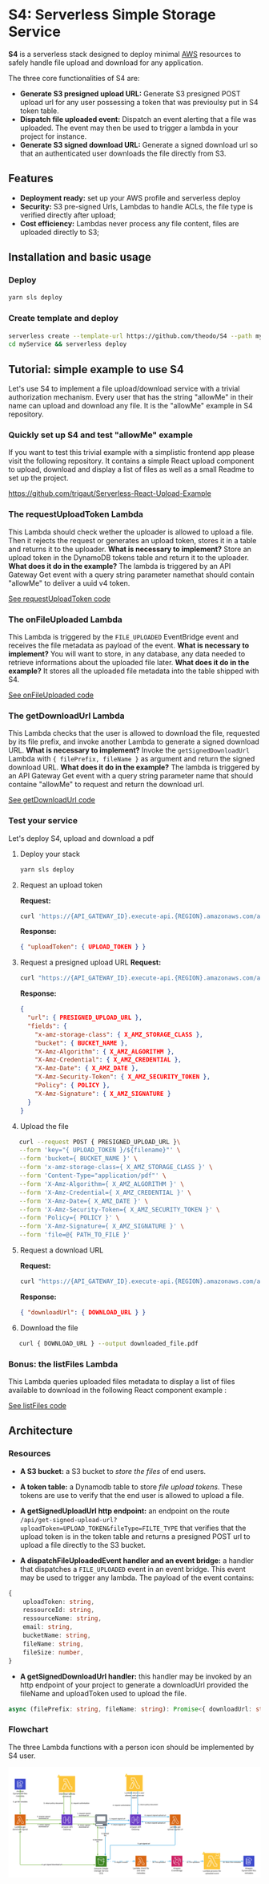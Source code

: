# S4: Serverless Simple Storage Service

**S4** is a serverless stack designed to deploy minimal [AWS](https://aws.amazon.com) resources to safely handle file upload and download for any application.

The three core functionalities of S4 are:

- **Generate S3 presigned upload URL:** Generate S3 presigned POST upload url for any user possessing a token that was previoulsy put in S4 token table.
- **Dispatch file uploaded event:** Dispatch an event alerting that a file was uploaded. The event may then be used to trigger a lambda in your project for instance.
- **Generate S3 signed download URL:** Generate a signed download url so that an authenticated user downloads the file directly from S3.

## Features

- **Deployment ready:** set up your AWS profile and serverless deploy
- **Security:** S3 pre-signed Urls, Lambdas to handle ACLs, the file type is verified directly after upload;
- **Cost efficiency:** Lambdas never process any file content, files are uploaded directly to S3;

## Installation and basic usage

### Deploy

```bash
yarn sls deploy
```

### Create template and deploy

```bash
serverless create --template-url https://github.com/theodo/S4 --path myService
cd myService && serverless deploy
```

## Tutorial: simple example to use S4

Let's use S4 to implement a file upload/download service with a trivial authorization mechanism. Every user that has the string "allowMe" in their name can upload and download any file. It is the "allowMe" example in S4 repository.

### Quickly set up S4 and test "allowMe" example

If you want to test this trivial example with a simplistic frontend app please visit the following repository. It contains a simple React upload component to upload, download and display a list of files as well as a small Readme to set up the project.

https://github.com/trigaut/Serverless-React-Upload-Example

### The requestUploadToken Lambda

This Lambda should check wether the uploader is allowed to upload a file. Then it rejects the request or generates an upload token, stores it in a table and returns it to the uploader.
**What is necessary to implement?** Store an upload token in the DynamoDB tokens table and return it to the uploader.
**What does it do in the example?** The lambda is triggered by an API Gateway Get event with a query string parameter namethat should contain "allowMe" to deliver a uuid v4 token.

[See requestUploadToken code](../examples/allowMe/requestUploadToken/handler.ts)

### The onFileUploaded Lambda

This Lambda is triggered by the `FILE_UPLOADED` EventBridge event and receives the file metadata as payload of the event.
**What is necessary to implement?** You will want to store, in any database, any data needed to retrieve informations about the uploaded file later.
**What does it do in the example?** It stores all the uploaded file metadata into the table shipped with S4.

[See onFileUploaded code](../examples/allowMe/onFileUploaded/handler.ts)

### The getDownloadUrl Lambda

This Lambda checks that the user is allowed to download the file, requested by its file prefix, and invoke another Lambda to generate a signed download URL.
**What is necessary to implement?** Invoke the `getSignedDownloadUrl` Lambda with `{ filePrefix, fileName }` as argument and return the signed download URL.
**What does it do in the example?** The lambda is triggered by an API Gateway Get event with a query string parameter name that should containe "allowMe" to request and return the download url.

[See getDownloadUrl code](../examples/allowMe/getDownloadUrl/handler.ts)

### Test your service

Let's deploy S4, upload and download a pdf

1. Deploy your stack

   ```bash
   yarn sls deploy
   ```

2. Request an upload token

   **Request:**

   ```bash
   curl 'https://{API_GATEWAY_ID}.execute-api.{REGION}.amazonaws.com/api/upload-token?name=allowMe'
   ```

   **Response:**

   ```json
   { "uploadToken": { UPLOAD_TOKEN } }
   ```

3. Request a presigned upload URL
   **Request:**

   ```bash
   curl "https://{API_GATEWAY_ID}.execute-api.{REGION}.amazonaws.com/api/signed-upload-url?uploadToken={UPLOAD_TOKEN}&fileType=application/pdf"
   ```

   **Response:**

   ```json
   {
     "url": { PRESIGNED_UPLOAD_URL },
     "fields": {
       "x-amz-storage-class": { X_AMZ_STORAGE_CLASS },
       "bucket": { BUCKET_NAME },
       "X-Amz-Algorithm": { X_AMZ_ALGORITHM },
       "X-Amz-Credential": { X_AMZ_CREDENTIAL },
       "X-Amz-Date": { X_AMZ_DATE },
       "X-Amz-Security-Token": { X_AMZ_SECURITY_TOKEN },
       "Policy": { POLICY },
       "X-Amz-Signature": { X_AMZ_SIGNATURE }
     }
   }
   ```

4. Upload the file

```bash
   curl --request POST { PRESIGNED_UPLOAD_URL }\
   --form 'key="{ UPLOAD_TOKEN }/${filename}"' \
   --form 'bucket={ BUCKET_NAME }' \
   --form 'x-amz-storage-class={ X_AMZ_STORAGE_CLASS }' \
   --form 'Content-Type="application/pdf"' \
   --form 'X-Amz-Algorithm={ X_AMZ_ALGORITHM }' \
   --form 'X-Amz-Credential={ X_AMZ_CREDENTIAL }' \
   --form 'X-Amz-Date={ X_AMZ_DATE }' \
   --form 'X-Amz-Security-Token={ X_AMZ_SECURITY_TOKEN }' \
   --form 'Policy={ POLICY }' \
   --form 'X-Amz-Signature={ X_AMZ_SIGNATURE }' \
   --form 'file=@{ PATH_TO_FILE }'
```

5. Request a download URL

   **Request:**

   ```bash
   curl "https://{API_GATEWAY_ID}.execute-api.{REGION}.amazonaws.com/api/download-url?fileId={ UPLOAD_TOKEN }&name=allowMe"
   ```

   **Response:**

   ```json
   { "downloadUrl": { DOWNLOAD_URL } }
   ```

6. Download the file

```bash
   curl { DOWNLOAD_URL } --output downloaded_file.pdf
```

### Bonus: the listFiles Lambda

This Lambda queries uploaded files metadata to display a list of files available to download in the following React component example :

[See listFiles code](../examples/allowMe/listFiles/handler.ts)

## Architecture

### Resources

- **A S3 bucket:** a S3 bucket to _store the files_ of end users.
- **A token table:** a Dynamodb table to store _file upload tokens_. These tokens are use to verify that the end user is allowed to upload a file.
- **A getSignedUploadUrl http endpoint:** an endpoint on the route `/api/get-signed-upload-url?uploadToken=UPLOAD_TOKEN&fileType=FILTE_TYPE` that verifies that the upload token is in the token table and returns a presigned POST url to upload a file directly to the S3 bucket.

- **A dispatchFileUploadedEvent handler and an event bridge:** a handler that dispatches a `FILE_UPLOADED` event in an event bridge. This event may be used to trigger any lambda. The payload of the event contains:

```ts
{
    uploadToken: string,
    ressourceId: string,
    ressourceName: string,
    email: string,
    bucketName: string,
    fileName: string,
    fileSize: number,
}
```

- **A getSignedDownloadUrl handler:** this handler may be invoked by an http endpoint of your project to generate a downloadUrl provided the fileName and uploadToken used to upload the file.

```ts
async (filePrefix: string, fileName: string): Promise<{ downloadUrl: string }>
```

### Flowchart

The three Lambda functions with a person icon should be implemented by S4 user.

![Image](./docs/S4-chart.png)

